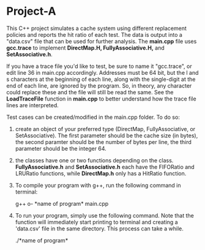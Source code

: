 # Project-A
This C++ project simulates a cache system using different replacement policies and reports the hit ratio of each test.  The data is output into a "data.csv" file that can be used for further analysis. The **main.cpp** file uses **gcc.trace** to implement **DirectMap.H, FullyAssociative.H,** and **SetAssociative.h**.  

If you have a trace file you'd like to test, be sure to name it "gcc.trace", or edit line 36 in main.cpp accordingly. Addresses must be 64 bit, but the l and s characters at the beginning of each line, along with the single-digit at the end of each line, are ignored by the program.  So, in theory, any character could replace these and the file will still be read the same.  See the **LoadTraceFile** function in **main.cpp** to better understand how the trace file lines are interpreted.

Test cases can be created/modified in the main.cpp folder. To do so:

1) create an object of your preferred type (DirectMap, FullyAssociative, or SetAssociative).  The first parameter should be the cache size (in bytes), the second paramter should be the number of bytes per line, the third parameter should be the integer 64.

2) the classes have one or two functions depending on the class.  **FullyAssociative.h** and **SetAssociative.h** each have the FIFORatio and LRURatio functions, while **DirectMap.h** only has a HitRatio function.

3) To compile your program with g++, run the following command in terminal:

	  g++ o- \*name of program\* main.cpp

4) To run your program, simply use the following command. Note that the function will immediately start printing to terminal and creating a 'data.csv' file in the same directory. This process can take a while.
		
	  ./\*name of program\*

